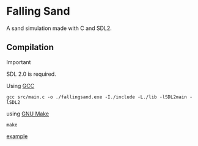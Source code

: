 # Falling Sand
A sand simulation made with C and SDL2.

## Compilation
> [!IMPORTANT]  
> SDL 2.0 is required.
> 
Using [GCC](https://gcc.gnu.org/)
```
gcc src/main.c -o ./fallingsand.exe -I./include -L./lib -lSDL2main -lSDL2
```
using [GNU Make](https://www.gnu.org/software/make/)
```
make
```
[example](sand_example.gif)